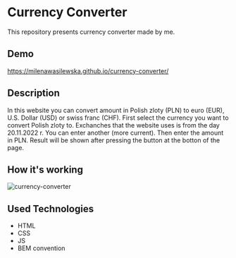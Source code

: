 # Currency Converter

This repository presents currency converter made by me.

## Demo

https://milenawasilewska.github.io/currency-converter/

## Description
In this website you can convert amount in Polish zloty (PLN) to euro (EUR), U.S. Dollar (USD) or swiss franc (CHF). 
First select the currency you want to convert Polish zloty to. Exchanches that the website uses is from the day 20.11.2022 r. You can enter another (more current).
Then enter the amount in PLN. 
Result will be shown after pressing the button at the botton of the page.

## How it's working
![currency-converter](https://user-images.githubusercontent.com/119624007/212997274-8159b691-fb2a-4674-b48c-a23b4f37c97f.gif)

## Used Technologies
- HTML
- CSS
- JS
- BEM convention
